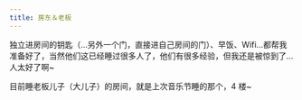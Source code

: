 ```yaml
---
title: 房东＆老板
---
```


独立进房间的钥匙（...另外一个门，直接进自己房间的门）、早饭、Wifi...都帮我准备好了，当然他们这已经睡过很多人了，他们有很多经验，但我还是被惊到了...人太好了啊~

目前睡老板儿子（大儿子）的房间，就是上次音乐节睡的那个，4 楼~
